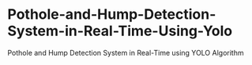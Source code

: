 # Pothole-and-Hump-Detection-System-in-Real-Time-Using-Yolo
Pothole and Hump Detection System in Real-Time using YOLO Algorithm
